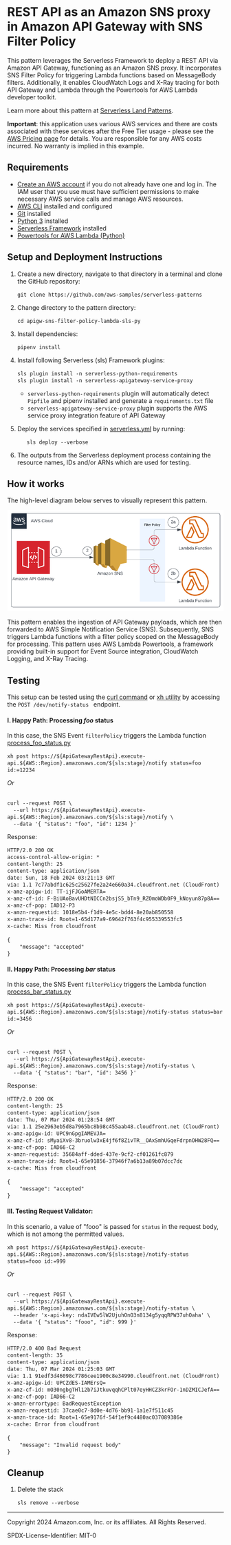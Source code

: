 # REST API as an Amazon SNS proxy in Amazon API Gateway with SNS Filter Policy

This pattern leverages the Serverless Framework to deploy a REST API via Amazon API Gateway, functioning as an Amazon SNS proxy. It incorporates SNS Filter Policy for triggering Lambda functions based on MessageBody filters. Additionally, it enables CloudWatch Logs and X-Ray tracing for both API Gateway and Lambda through the Powertools for AWS Lambda developer toolkit.

Learn more about this pattern
at [Serverless Land Patterns](https://serverlessland.com/patterns/apigw-sns-filter-policy-lambda-sls-py).

**Important**: this application uses various AWS services and there are costs associated with these services after the Free
Tier usage - please see the [AWS Pricing page](https://aws.amazon.com/pricing/) for details. You are responsible for any
AWS costs incurred. No warranty is implied in this example.

## Requirements

* [Create an AWS account](https://portal.aws.amazon.com/gp/aws/developer/registration/index.html) if you do not already
  have one and log in. The IAM user that you use must have sufficient permissions to make necessary AWS service calls
  and manage AWS resources.
* [AWS CLI](https://docs.aws.amazon.com/cli/latest/userguide/install-cliv2.html) installed and configured
* [Git](https://git-scm.com/book/en/v2/Getting-Started-Installing-Git) installed
* [Python 3](https://www.python.org/downloads/) installed
* [Serverless Framework](https://www.serverless.com/framework/docs/getting-started) installed
* [Powertools for AWS Lambda (Python)](https://docs.powertools.aws.dev/lambda/python/latest/)

## Setup and Deployment Instructions

1. Create a new directory, navigate to that directory in a terminal and clone the GitHub repository:
    ```commandline
    git clone https://github.com/aws-samples/serverless-patterns
    ```
2. Change directory to the pattern directory:
    ```commandline
    cd apigw-sns-filter-policy-lambda-sls-py
    ```
3. Install dependencies:
    ```commandline
    pipenv install
    ```
4. Install following Serverless (sls) Framework plugins:
    ```commandline
    sls plugin install -n serverless-python-requirements
    sls plugin install -n serverless-apigateway-service-proxy
    ```
   - `serverless-python-requirements` plugin will automatically detect `Pipfile` and pipenv installed and generate a `requirements.txt` file
   - `serverless-apigateway-service-proxy` plugin supports the AWS service proxy integration feature of API Gateway

5. Deploy the services specified in [serverless.yml](./serverless-compose.yml) by running:
   ```commandline
      sls deploy --verbose
   ```
6. The outputs from the Serverless deployment process containing the resource names, IDs and/or ARNs which are used for
   testing.


## How it works

The high-level diagram below serves to visually represent this pattern.

![apigw-sns-filter-policy-lambda-sls-py.png](./docs/apigw-sns-filter-policy-lambda-sls-py.png)

This pattern enables the ingestion of API Gateway payloads, which are then forwarded to AWS Simple Notification Service (SNS). 
Subsequently, SNS triggers Lambda functions with a filter policy scoped on the MessageBody for processing. 
This pattern uses AWS Lambda Powertools, a framework providing built-in support for Event Source integration, CloudWatch Logging, and X-Ray Tracing. 

## Testing

This setup can be tested using the [curl command](https://github.com/curl/curl/blob/master/docs/MANUAL.md) or  [xh utility](https://github.com/ducaale/xh)  by accessing the `POST /dev/notify-status
` endpoint. 

#### I. Happy Path: Processing _foo_ status

In this case, the SNS Event `filterPolicy` triggers the Lambda function [process_foo_status.py](./functions/process_foo_status.py)

```commandline
xh post https://${ApiGatewayRestApi}.execute-api.${AWS::Region}.amazonaws.com/${sls:stage}/notify status=foo id:=12234
```
_Or_
```commandline

curl --request POST \
  --url https://${ApiGatewayRestApi}.execute-api.${AWS::Region}.amazonaws.com/${sls:stage}/notify \
  --data '{ "status": "foo", "id": 1234 }'
```
Response:

```commandline
HTTP/2.0 200 OK
access-control-allow-origin: *
content-length: 25
content-type: application/json
date: Sun, 18 Feb 2024 03:21:13 GMT
via: 1.1 7c77abdf1c625c25627fe2a24e660a34.cloudfront.net (CloudFront)
x-amz-apigw-id: TT-ijFJGoAMERTA=
x-amz-cf-id: F-BiUAoBavUHDtNICCn2bsjS5_bTn9_RZOmoWDb0F9_kNoyun87p8A==
x-amz-cf-pop: IAD12-P3
x-amzn-requestid: 1018e5b4-f1d9-4e5c-bdd4-8e20ab850558
x-amzn-trace-id: Root=1-65d177a9-69642f763f4c955339553fc5
x-cache: Miss from cloudfront

{
    "message": "accepted"
}

```

#### II. Happy Path: Processing _bar_ status

In this case, the SNS Event `filterPolicy` triggers the Lambda function [process_bar_status.py](./functions/process_bar_status.py)


```commandline
xh post https://${ApiGatewayRestApi}.execute-api.${AWS::Region}.amazonaws.com/${sls:stage}/notify-status status=bar id:=3456
```
_Or_
```commandline

curl --request POST \
  --url https://${ApiGatewayRestApi}.execute-api.${AWS::Region}.amazonaws.com/${sls:stage}/notify-status \
  --data '{ "status": "bar", "id": 3456 }'
```
Response:

```commandline
HTTP/2.0 200 OK
content-length: 25
content-type: application/json
date: Thu, 07 Mar 2024 01:28:54 GMT
via: 1.1 25e2963eb5d8a7965bc8b98c455aab48.cloudfront.net (CloudFront)
x-amz-apigw-id: UPC9nGpgIAMEVJA=
x-amz-cf-id: sMyaiXv8-3bruolw3xE4jf6f8ZivTR__OAxSmhUGqeFdrpnOHW28FQ==
x-amz-cf-pop: IAD66-C2
x-amzn-requestid: 35684aff-dded-437e-9cf2-cf01261fc879
x-amzn-trace-id: Root=1-65e91856-37946f7a6b13a89b07dcc7dc
x-cache: Miss from cloudfront

{
    "message": "accepted"
}

```


#### III. Testing Request Validator:

In this scenario, a value of "fooo" is passed for `status` in the request body, which is not among the permitted values.

```commandline
xh post https://${ApiGatewayRestApi}.execute-api.${AWS::Region}.amazonaws.com/${sls:stage}/notify-status status=fooo id:=999
```
_Or_
```commandline

curl --request POST \
  --url https://${ApiGatewayRestApi}.execute-api.${AWS::Region}.amazonaws.com/${sls:stage}/notify-status \
  --header 'x-api-key: ndaIVEw5lW2UjuhOnO3n8134g5yqqRPW37uhOaha' \
  --data '{ "status": "fooo", "id": 999 }'
```
Response:

```commandline
HTTP/2.0 400 Bad Request
content-length: 35
content-type: application/json
date: Thu, 07 Mar 2024 01:25:03 GMT
via: 1.1 91edf3d46098c7786cee1900c8e34990.cloudfront.net (CloudFront)
x-amz-apigw-id: UPCZdES-IAMErsQ=
x-amz-cf-id: mO30ngbgTHl12b7iJtkuvqqhCPlt07eyHHCZ3krFOr-1nDZMICJefA==
x-amz-cf-pop: IAD66-C2
x-amzn-errortype: BadRequestException
x-amzn-requestid: 37cae0c7-8d0e-4d76-bb91-1a1e7f511c45
x-amzn-trace-id: Root=1-65e9176f-54f1ef9c4480ac037089386e
x-cache: Error from cloudfront

{
    "message": "Invalid request body"
}
```
## Cleanup

1. Delete the stack
    ```commandline
    sls remove --verbose
    ```
----
Copyright 2024 Amazon.com, Inc. or its affiliates. All Rights Reserved.

SPDX-License-Identifier: MIT-0
